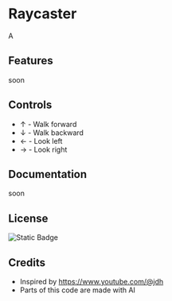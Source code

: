# Raycaster

A 

## Features

soon

## Controls

- ↑ - Walk forward
- ↓ - Walk backward
- ← - Look left
- → - Look right

## Documentation

soon

## License

![Static Badge](https://img.shields.io/badge/MIT-%20green?label=LICENSE&link=https%3A%2F%2Fgithub.com%2Faarcticc%2FMy-Scripts%2Fblob%2Fmain%2FLICENSE)

## Credits

- Inspired by https://www.youtube.com/@jdh
- Parts of this code are made with AI
